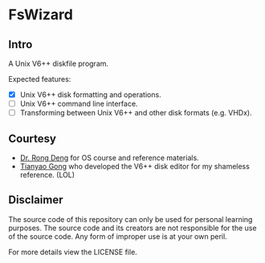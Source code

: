 # FsWizard

## Intro

A Unix V6++ diskfile program.

Expected features:

- [x] Unix V6++ disk formatting and operations.
- [ ] Unix V6++ command line interface.
- [ ] Transforming between Unix V6++ and other disk formats (e.g. VHDx).

## Courtesy

- [Dr. Rong Deng](https://github.com/Deng-Rong) for OS course and reference materials.
- [Tianyao Gong](https://github.com/FlowerBlackG) who developed the V6++ disk editor for my shameless reference. (LOL)

## Disclaimer

The source code of this repository can only be used for personal learning purposes. The source code and its creators are not responsible for the use of the source code. Any form of improper use is at your own peril.

For more details view the LICENSE file.
